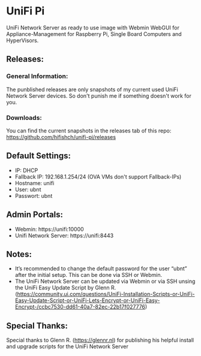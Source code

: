 # UniFi Pi
UniFi Network Server as ready to use image with Webmin WebGUI for Appliance-Management for Raspberry Pi, Single Board Computers and HyperVisors.

## Releases:
### General Information:
The punblished releases are only snapshots of my current used UniFi Network Server devices. So don't punish me if something doesn't work for you.
### Downloads:
You can find the current snapshots in the releases tab of this repo: https://github.com/hifishch/unifi-pi/releases

## Default Settings:
* IP: DHCP
* Fallback IP: 192.168.1.254/24 (OVA VMs don't support Fallback-IPs)
* Hostname: unifi
* User: ubnt
* Passwort: ubnt

## Admin Portals:
* Webmin: https://unifi:10000
* Unifi Network Server: https://unifi:8443 

## Notes:
* It’s recommended to change the default password for the user “ubnt” after the initial setup. This can be done via SSH or Webmin.
* The UniFi Network Server can be updated via Webmin or via SSH unsing the UniFi Easy Update Script by Glenn R. (https://community.ui.com/questions/UniFi-Installation-Scripts-or-UniFi-Easy-Update-Script-or-UniFi-Lets-Encrypt-or-UniFi-Easy-Encrypt-/ccbc7530-dd61-40a7-82ec-22b17f027776)

## Special Thanks:
Special thanks to Glenn R. (https://glennr.nl) for publishing his helpful install and upgrade scripts for the UniFi Network Server
